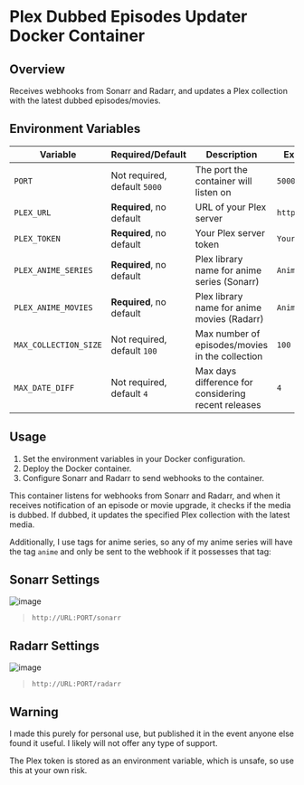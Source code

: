 # Plex Dubbed Episodes Updater Docker Container

## Overview

Receives webhooks from Sonarr and Radarr, and updates a Plex collection with the latest dubbed episodes/movies.

## Environment Variables

| Variable             | Required/Default                 | Description                                           | Example Value      |
|----------------------|----------------------------------|-------------------------------------------------------|--------------------|
| `PORT`               | Not required, default `5000`     | The port the container will listen on                 | `5000`             |
| `PLEX_URL`           | **Required**, no default         | URL of your Plex server                               | `http://plex:32400`|
| `PLEX_TOKEN`         | **Required**, no default         | Your Plex server token                                | `YourPlexToken`    |
| `PLEX_ANIME_SERIES`  | **Required**, no default         | Plex library name for anime series (Sonarr)           | `Anime Series`     |
| `PLEX_ANIME_MOVIES`  | **Required**, no default         | Plex library name for anime movies (Radarr)           | `Anime Movies`     |
| `MAX_COLLECTION_SIZE`| Not required, default `100`      | Max number of episodes/movies in the collection       | `100`              |
| `MAX_DATE_DIFF`      | Not required, default `4`        | Max days difference for considering recent releases   | `4`                |

## Usage

1. Set the environment variables in your Docker configuration.
2. Deploy the Docker container.
3. Configure Sonarr and Radarr to send webhooks to the container.

This container listens for webhooks from Sonarr and Radarr, and when it receives notification of an episode or movie upgrade, it checks if the media is dubbed. If dubbed, it updates the specified Plex collection with the latest media.

Additionally, I use tags for anime series, so any of my anime series will have the tag `anime` and only be sent to the webhook if it possesses that tag:

## Sonarr Settings

![image](https://github.com/Heavybullets8/new-plex-dubs/assets/20793231/3847d1ca-e902-4567-9877-63a835aeb31a)

> `http://URL:PORT/sonarr`

## Radarr Settings 

![image](https://github.com/Heavybullets8/new-plex-dubs/assets/20793231/11aa2328-438b-47bd-bafd-4a634d373f64)

> `http://URL:PORT/radarr`

## Warning

I made this purely for personal use, but published it in the event anyone else found it useful. I likely will not offer any type of support. 

The Plex token is stored as an environment variable, which is unsafe, so use this at your own risk. 
